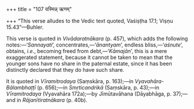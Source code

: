 +++
title = "107 यस्मिन्न् ऋणम्"

+++
“This verse alludes to the Vedic text quoted, Vaśiṣṭha 17.1; Viṣṇu
15.43”—Buhler.

This verse is quoted in *Vivādaratnākara* (p. 457), which adds the
following notes:—‘*Sannayati*’, concentrates,—‘*ānantyam*’, endless
bliss,—‘*aśnute*’, obtains, *i.e*., becoming freed from
debt,—‘*Kāmajān*’, this is a mere exaggerated statement, because it
cannot be taken to mean that the younger sons have no share in the
paternal estate, since it has been distinctly declared that they do have
such share.

It is quoted in *Vīramitrodaya* (Saṃskāra, p. 163);—in
*Vyavahāra-Bālambhaṭṭī* (p. 656);—in *Smṛticandrikā* (Saṃskāra, p.
43);—in *Vīramitrodaya* (Vyavahāra 172a);—by Jīmūtavāhana (Dāyabhāga, p.
37);—and in *Rājanītiratnākara* (p. 40b).


